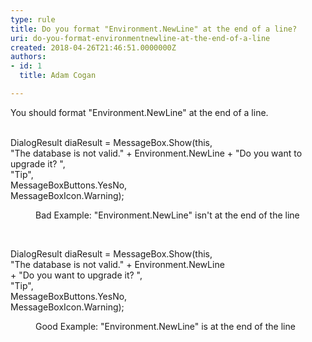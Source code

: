 ```yaml
---
type: rule
title: Do you format "Environment.NewLine" at the end of a line?
uri: do-you-format-environmentnewline-at-the-end-of-a-line
created: 2018-04-26T21:46:51.0000000Z
authors:
- id: 1
  title: Adam Cogan

---
```




<span class='intro'> You&#160;should format &quot;Environment.NewLine&quot; at the end of a line.​​<br>​<br> </span>

<p class="ssw15-rteElement-CodeArea">DialogResult diaResult = MessageBox.Show(this,<br>&quot;The database is not valid.&quot; + Environment.NewLine + &quot;Do you want to upgrade it? &quot;, <br>&quot;Tip&quot;, <br>MessageBoxButtons.YesNo,<br>MessageBoxIcon.Warning);<br></p><dd class="ssw15-rteElement-FigureBad">Bad Example&#58; &quot;Environment.NewLine&quot; isn't at the end of the line <br></dd><p><br></p><p class="ssw15-rteElement-CodeArea">DialogResult diaResult = MessageBox.Show(this,<br>&quot;The database is not valid.&quot; + Environment.NewLine<br>+ &quot;Do you want to upgrade it? &quot;, <br>&quot;Tip&quot;, <br>MessageBoxButtons.YesNo,<br>MessageBoxIcon.Warning);<br></p><dd class="ssw15-rteElement-FigureGood">Good Example&#58;​&#160;&quot;Environment.NewLine&quot; is at the end of the line <br></dd><p>​<br></p>


